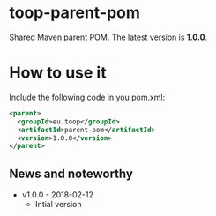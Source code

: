 # toop-parent-pom

Shared Maven parent POM.
The latest version is **1.0.0**.

# How to use it
Include the following code in you pom.xml:

```xml
<parent>
  <groupId>eu.toop</groupId>
  <artifactId>parent-pom</artifactId>
  <version>1.0.0</version>
</parent>
```

## News and noteworthy

* v1.0.0 - 2018-02-12
  * Intial version
